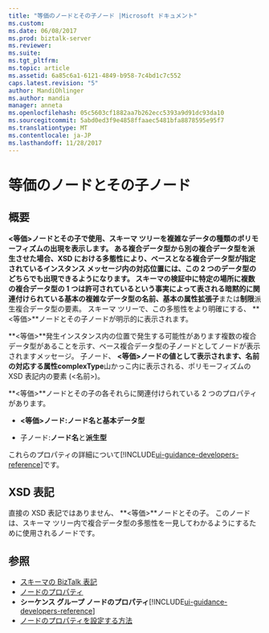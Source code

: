 ```yaml
---
title: "等価のノードとその子ノード |Microsoft ドキュメント"
ms.custom: 
ms.date: 06/08/2017
ms.prod: biztalk-server
ms.reviewer: 
ms.suite: 
ms.tgt_pltfrm: 
ms.topic: article
ms.assetid: 6a85c6a1-6121-4849-b958-7c4bd1c7c552
caps.latest.revision: "5"
author: MandiOhlinger
ms.author: mandia
manager: anneta
ms.openlocfilehash: 05c5603cf1882aa7b262ecc5393a9d91dc93da10
ms.sourcegitcommit: 5abd0ed3f9e4858ffaaec5481bfa8878595e95f7
ms.translationtype: MT
ms.contentlocale: ja-JP
ms.lasthandoff: 11/28/2017
---
```

# <a name="equivalent-nodes-and-their-child-nodes"></a>等価のノードとその子ノード

## <a name="overview"></a>概要
**\<等価\>**ノードとその子で使用、スキーマ ツリーを複雑なデータの種類のポリモーフィズムの出現を表示します。 ある複合データ型から別の複合データ型を派生させた場合、XSD における多態性により、ベースとなる複合データ型が指定されているインスタンス メッセージ内の対応位置には、この 2 つのデータ型のどちらでも出現できるようになります。 スキーマの検証中に特定の場所に複数の複合データ型の 1 つは許可されているという事実によって表される暗黙的に関連付けられている基本の複雑なデータ型の名前、**基本**の属性**拡張子**または**制限**派生複合データ型の要素。 スキーマ ツリーで、この多態性をより明確にする、 **\<等価\>**ノードとその子ノードが明示的に表示されます。  
  
 **\<等価\>**発生インスタンス内の位置で発生する可能性があります複数の複合データ型があることを示す、ベース複合データ型の子ノードとしてノードが表示されますメッセージ。 子ノード、 **\<等価\>**ノードの値として表示されます、**名前**の対応する属性**complexType**山かっこ内に表示される、ポリモーフィズムの XSD 表記内の要素 (\<名前\>)。  
  
 **\<等価\>**ノードとその子の各それらに関連付けられている 2 つのプロパティがあります。  
  
-   **\<等価\>**ノード:**ノード名**と**基本データ型**
  
-   子ノード:**ノード名**と**派生型**

これらのプロパティの詳細について[!INCLUDE[ui-guidance-developers-reference](../includes/ui-guidance-developers-reference.md)]です。
  
## <a name="xsd-representation"></a>XSD 表記  
 直接の XSD 表記ではありません、 **\<等価\>**ノードとその子。 このノードは、スキーマ ツリー内で複合データ型の多態性を一見してわかるようにするために使用されるノードです。  
  
## <a name="see-also"></a>参照  
-  [スキーマの BizTalk 表記](../core/biztalk-representation-of-schemas.md)   
-  [ノードのプロパティ](../core/node-properties.md)   
-  **シーケンス グループ ノードのプロパティ**[!INCLUDE[ui-guidance-developers-reference](../includes/ui-guidance-developers-reference.md)]  
-  [ノードのプロパティを設定する方法](../core/how-to-set-node-properties.md)